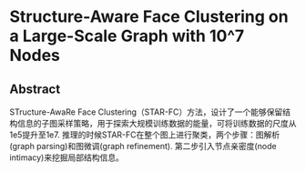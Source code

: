# Structure-Aware Face Clustering on a Large-Scale Graph with 10^7 Nodes

## Abstract

STructure-AwaRe Face Clustering（STAR-FC）方法，设计了一个能够保留结构信息的子图采样策略，用于探索大规模训练数据的能量，可将训练数据的尺度从1e5提升至1e7. 推理的时候STAR-FC在整个图上进行聚类，两个步骤：图解析(graph parsing)和图微调(graph refinement). 第二步引入节点亲密度(node intimacy)来挖掘局部结构信息。